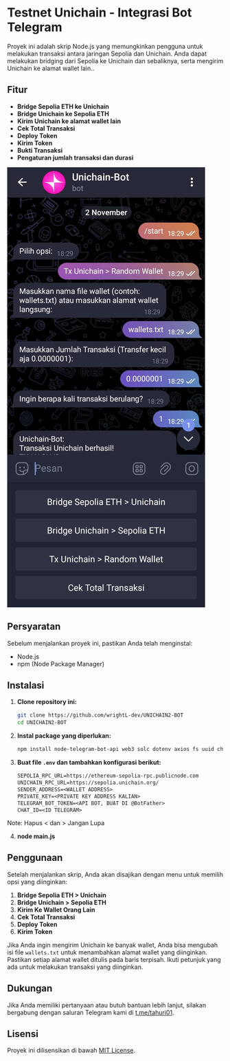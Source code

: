 # Testnet Unichain - Integrasi Bot Telegram

Proyek ini adalah skrip Node.js yang memungkinkan pengguna untuk melakukan transaksi antara jaringan Sepolia dan Unichain. Anda dapat melakukan bridging dari Sepolia ke Unichain dan sebaliknya, serta mengirim Unichain ke alamat wallet lain..

## Fitur

- **Bridge Sepolia ETH ke Unichain**
- **Bridge Unichain ke Sepolia ETH**
- **Kirim Unichain ke alamat wallet lain**
- **Cek Total Transaksi**
- **Deploy Token**
- **Kirim Token**
- **Bukti Transaksi**
- **Pengaturan jumlah transaksi dan durasi**

![Fitur Bridge Sepolia dan Unichain](UNICHAIN-BOT.jpg)

## Persyaratan

Sebelum menjalankan proyek ini, pastikan Anda telah menginstal:

- Node.js
- npm (Node Package Manager)

## Instalasi

1. **Clone repository ini:**

    ```bash
    git clone https://github.com/wrightL-dev/UNICHAIN2-BOT
    cd UNICHAIN2-BOT
    ```

2. **Instal package yang diperlukan:**

    ```bash
    npm install node-telegram-bot-api web3 solc dotenv axios fs uuid child_process
    ```

3. **Buat file `.env` dan tambahkan konfigurasi berikut:**

    ```plaintext
   SEPOLIA_RPC_URL=https://ethereum-sepolia-rpc.publicnode.com
    UNICHAIN_RPC_URL=https://sepolia.unichain.org/
    SENDER_ADDRESS=<WALLET ADDRESS>
    PRIVATE_KEY=<PRIVATE KEY ADDRESS KALIAN>
    TELEGRAM_BOT_TOKEN=<API BOT, BUAT DI @BotFather>
    CHAT_ID=<ID TELEGRAM>
 Note: Hapus < dan > Jangan Lupa
 
4. **node main.js**

## Penggunaan

Setelah menjalankan skrip, Anda akan disajikan dengan menu untuk memilih opsi yang diinginkan:

1. **Bridge Sepolia ETH > Unichain**
2. **Bridge Unichain > Sepolia ETH**
3. **Kirim Ke Wallet Orang Lain**
4. **Cek Total Transaksi**
5. **Deploy Token**
6. **Kirim Token**

Jika Anda ingin mengirim Unichain ke banyak wallet, Anda bisa mengubah isi file `wallets.txt` untuk menambahkan alamat wallet yang diinginkan. Pastikan setiap alamat wallet ditulis pada baris terpisah. Ikuti petunjuk yang ada untuk melakukan transaksi yang diinginkan.

## Dukungan

Jika Anda memiliki pertanyaan atau butuh bantuan lebih lanjut, silakan bergabung dengan saluran Telegram kami di [t.me/tahuri01](https://t.me/tahuri01).

## Lisensi

Proyek ini dilisensikan di bawah [MIT License](LICENSE).
